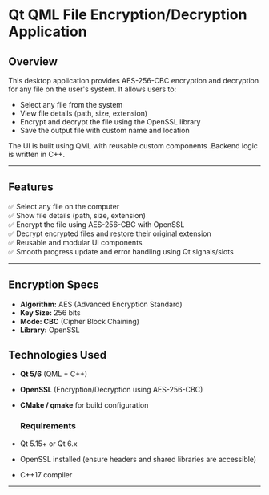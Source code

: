 # Qt QML File Encryption/Decryption Application

## Overview

This desktop application provides AES-256-CBC encryption and decryption for any file on the user's system. It allows users to:
- Select any file from the system
- View file details (path, size, extension)
- Encrypt and decrypt the file using the OpenSSL library
- Save the output file with custom name and location

The UI is built using QML with reusable custom components .Backend logic is written in C++.

---

## Features

✅ Select any file on the computer  
✅ Show file details (path, size, extension)  
✅ Encrypt the file using AES-256-CBC with OpenSSL  
✅ Decrypt encrypted files and restore their original extension  
✅ Reusable and modular UI components  
✅ Smooth progress update and error handling using Qt signals/slots

---
## Encryption Specs
- **Algorithm:** AES (Advanced Encryption Standard)
- **Key Size:** 256 bits
- **Mode: CBC** (Cipher Block Chaining)
- **Library:** OpenSSL 

## Technologies Used

- **Qt 5/6** (QML + C++)
- **OpenSSL** (Encryption/Decryption using AES-256-CBC)
- **CMake / qmake** for build configuration

  ### Requirements

- Qt 5.15+ or Qt 6.x
- OpenSSL installed (ensure headers and shared libraries are accessible)
- C++17 compiler

---
